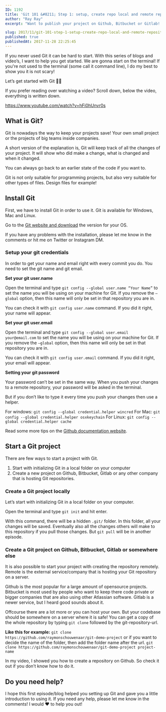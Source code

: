 ```yaml
---
ID: 1192
title: 'Git 101 &#8211; Step 1: setup, create repo local and remote repository'
author: "Ray Ray"
excerpt: "Want to publish your project on Github, Bitbucket or Gitlab! In this Git 101 series I will help you achieve this. &#x1f680; let's get started! &#x1f525;"

slug: 2017/11/git-101-step-1-setup-create-repo-local-and-remote-repository/
published: true
publishedAt: 2017-11-28 22:25:45
---
```

If you never used Git it can be hard to start. With this series of blogs and video’s, I want to help you get started. We are gonna start on the terminal! If you're not used to the terminal (some call it command line), I do my best to show you it is not scary!

Let’s get started with Git &#x1f680;&#x1f525;

If you prefer reading over watching a video? Scroll down, below the video, everything is written down.

https://www.youtube.com/watch?v=hFi0hUnvr0s
<h2>What is Git?</h2>
Git is nowadays the way to keep your projects save! Your own small project or the projects of big teams inside companies.

A short version of the explanation is, Git will keep track of all the changes of your project. It will show who did make a change, what is changed and when it changed.

You can always go back to an earlier state of the code if you want to.

Git is not only suitable for programming projects, but also very suitable for other types of files. Design files for example!
<h2>Install Git</h2>
First, we have to install Git in order to use it. Git is available for Windows, Mac and Linux.

Go to the <a href="https://git-scm.com" target="_blank" rel="noopener">Git website and download</a> the version for your OS.

If you have any problems with the installation, please let me know in the comments or hit me on Twitter or Instagram DM.
<h3>Setup your git credentials</h3>
In order to get your name and email right with every commit you do. You need to set the git name and git email.

<strong>Set your git user.name</strong>

Open the terminal and type `git config --global user.name “Your Name”` to set the name you will be using on your machine for Git. If you remove the `—global` option, then this name will only be set in that repository you are in.

You can check it with `git config user.name` command. If you did it right, your name will appear.

<strong>Set your git user.email</strong>

Open the terminal and type `git config --global user.email your@email.com` to set the name you will be using on your machine for Git. If you remove the `—global` option, then this name will only be set in that repository you are in.

You can check it with `git config user.email` command. If you did it right, your email will appear.

<strong>Setting your git password</strong>

Your password can’t be set in the same way. When you push your changes to a remote repository, your password will be asked in the terminal.

But if you don’t like to type it every time you push your changes then use a helper.

For windows: `git config --global credential.helper wincred`
For Mac: `git config --global credential.helper osxkeychain`
For Linux: `git config --global credential.helper cache`

Read some more tips on the <a href="https://help.github.com/articles/caching-your-github-password-in-git/#platform-all" target="_blank" rel="noopener">Github documentation website</a>.
<h2>Start a Git project</h2>
There are few ways to start a project with Git.

1. Start with initializing Git in a local folder on your computer
2. Create a new project on Github, Bitbucket, Gitlab or any other company that is hosting Git repositories.
<h3>Create a Git project locally</h3>
Let’s start with initializing Git in a local folder on your computer.

Open the terminal and type `git init` and hit enter.

With this command, there will be a hidden `.git/` folder. In this folder, all your changes will be saved. Eventually also all the changes others will make to this repository if you pull those changes. But `git pull` will be in another episode.
<h3>Create a Git project on Github, Bitbucket, Gitlab or somewhere else</h3>
It is also possible to start your project with creating the repository remotely. Remote is the external service/company that is hosting your Git repository on a server.

Github is the most popular for a large amount of opensource projects. Bitbucket is most used by people who want to keep there code private or bigger companies that are also using other Atlassian software. Gitlab is a newer service, but I heard good sounds about it.

Offcourse there are a lot more or you can host your own. But your codebase should be somewhere on a server where it is safe! You can get a copy of the whole repository by typing `git clone` followed by the git-repository-url.

<strong>Like this for example:</strong>
`git clone https://github.com/raymonschouwenaar/git-demo-project` or if you want to decide the name of the folder, then add the folder name after the url. `git clone https://github.com/raymonschouwenaar/git-demo-project project-name`

In my video, I showed you how to create a repository on Github. So check it out if you don’t know how to do it.
<h2>Do you need help?</h2>
I hope this first episode/blog helped you setting up Git and gave you a little introduction to using it. If you need any help, please let me know in the comments! I would ❤️ to help you out!
<div class="grammarly-disable-indicator"></div>
<div class="grammarly-disable-indicator"></div>
<div class="grammarly-disable-indicator"></div>
<div class="grammarly-disable-indicator"></div>